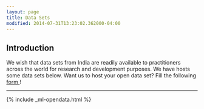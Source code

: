 ```yaml
---
layout: page
title: Data Sets
modified: 2014-07-31T13:23:02.362000-04:00
---
```


  		  
## Introduction		

We wish that data sets from India are readily available to practitioners across the world for research and development purposes. We have hosts some data sets below. Want us to host your open data set? Fill the following <a href="https://docs.google.com/forms/d/e/1FAIpQLSc7zKQcv8Tgm2_Rnjhx0cZXe9sFBvT0u_PoU5BzkRpWRMjLWw/viewform?c=0&w=1"> form </a>!		
  		  
---

{% include _ml-opendata.html %}
